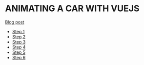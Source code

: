 ANIMATING A CAR WITH VUEJS
=========================

[Blog post](http://www.gigigo.com/2017/06/26/animating-a-car-with-vuejs/)

* [Step 1](https://edus44.github.io/animating-car-vue/step1/dist/index.html)
* [Step 2](https://edus44.github.io/animating-car-vue/step2/dist/index.html)
* [Step 3](https://edus44.github.io/animating-car-vue/step3/dist/index.html)
* [Step 4](https://edus44.github.io/animating-car-vue/step4/dist/index.html)
* [Step 5](https://edus44.github.io/animating-car-vue/step5/dist/index.html)
* [Step 6](https://edus44.github.io/animating-car-vue/step6/dist/index.html)